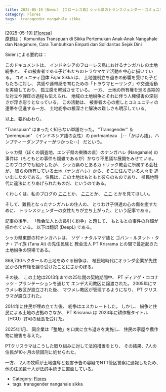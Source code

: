 ```yaml
---
title: 2025-05-19 [News] 【フローレス島】シッカ県のトランスジェンダー・コミュニティがナンガハレとナンガフレの子供たちを引き合わせる ---カトリック教会と植民地主義に起因する（かもしれない）土地紛争、そして教会によって追放された住民の傷をいやすトランスジェンダーの女性たち；なんだか話が複雑になってきたなぁ
category: Flores
tags:  transgender nangahale sikka
---
```


[2025-05-19] [[Floresa]](https://floresa.co/reportase/mendalam/76018/2025/05/16/komunitas-transpuan-di-sikka-pertemukan-anak-anak-nangahale-dan-nangahure-cara-tumbuhkan-empati-dan-solidaritas-sejak-dini)  
 原題は：
Komunitas Transpuan di Sikka Pertemukan Anak-Anak Nangahale dan Nangahure, Cara Tumbuhkan Empati dan Solidaritas Sejak Dini

 Sider による要約は：

 このドキュメントは、
インドネシアのフローレス島におけるナンガハレの土地紛争と、
その被害者である子どもたちのトラウマケア活動を中心に描いている。
コミュニティ団体 Fajar Sikka は、
土地強制立ち退きの影響を受けた子どもたちに対し、
共感や連帯感を育むための「トラウマヒーリング」や交流活動を実施しており、
孤立感を軽減させている。
一方、
土地の所有権を巡る長期的な対立や弾圧の過程も伝えられ、
地域の土地紛争とそれに伴う人権侵害の深刻さが浮き彫りとなっている。
この活動は、
被害者の心の癒しとコミュニティの連帯を促進する一方、
土地紛争の根深さと解決の難しさも明示している。

 以上、要約おわり。

 "Transpuan" はまったく知らない単語だった。
"Transgender" ＆ "perempuan" （インドネシア語の女性）の portmanteau
［--「かばん語」、ハンプティーダンプティーがつかった--］ だという。

 シッカ県（ぼくの調査地、エンデ県の東隣の県）のナンガハレ (Nangahale) の
事件は（もともとの事件も複雑であるが）かなり不思議な展開をみせている。
このブログでも紹介したが、
シッカ県のとあるカトリック教会に所属する会社が、
彼らの所有している土地（ナンガハレ）から、そこに住んでいる人々を
追い出したのである。
住民は、この土地はもともと彼らのものであり、
植民地時代に違法にとりあげられたものだ、というのである。

 くわしくは、私のブログの
[ここ](http://www.merapano.net/~satoshi/private/diary/2025-04-06-1.html)とか、
[ここ](http://www.merapano.net/~satoshi/private/diary/2025-04-02-1.html)とか、
[ここ](http://www.merapano.net/~satoshi/private/diary/2025-04-01-1.html) とかを見てほしい。

 そして、難民となったナンガハレの住人の、
とりわけ子供達の心の傷を癒すために、
トランスジェンダーの女性たちが立ち上がった、という記事である。

<!--more-->

 記事の後半、
「教会法人との長引く紛争」と題して、
もともとの事件の詳細が描かれている。
以下は翻訳 (DeepL) である。

 シッカ県東部の村ナンガハレは、
ソゲ・ナタルマゲ族と
ゴバン・ルヌット・タナ・アイ族 (Tana Ai) の先住民族と
教会法人 PT Krisrama との間で最近起きた土地紛争の現場である。

 868,730ヘクタールの土地をめぐる紛争は、
植民地時代にオランダ企業が先住民から所有権を譲り受けたことにさかのぼる。

 その後、
この土地は2013年までの25年間の契約期間中、
PT ディアグ・ココナッツ・プランテーションを通じて
エンデ大司教区に譲渡された。
2005年にマウメレ教区が設立された後、
マウメレ教区が管理するようになり、
PT クリスラマが設立された。

 2014年に住民が埋め立てた後、
紛争はエスカレートした。
しかし、
紛争と住民による土地の占拠のさなか、
PT Krisrama は 2023年に耕作権タイトル（HGU）許可の延長を受けた。

 2025年1月、
同企業は「整地」を口実に立ち退きを実施し、
住民の家屋や農作物に被害を与えた。

 PTクリスラマはこうした取り組みに対して法的措置をとり、
その結果、7人の住民が10ヶ月の禁固刑に処せられた。

 一方、
2人の牧師が土地強奪と殺害予告の容疑でNTT管区警察に通報したため、
他の住民数十人が法的手続きに直面している。

- Category: [Flores](https://merapano.github.io/categories.html#Flores)
- tags:  transgender nangahale sikka

